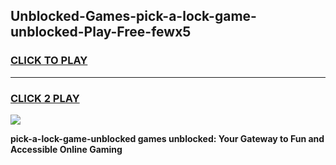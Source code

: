 
## Unblocked-Games-pick-a-lock-game-unblocked-Play-Free-fewx5
<h3>
<a href="https://premium76.site?title=pick-a-lock-game-unblocked&ref=18A">CLICK TO PLAY</a></h3>
<hr>

<h3>
<a href="https://premium76.site?title=pick-a-lock-game-unblocked&ref=18A">CLICK 2 PLAY</a>
  
</h3>

<a href="https://premium76.site?title=pick-a-lock-game-unblocked&ref=18A"><img src="https://clearcache.store/games.png"></a>


**pick-a-lock-game-unblocked games unblocked: Your Gateway to Fun and Accessible Online Gaming**
